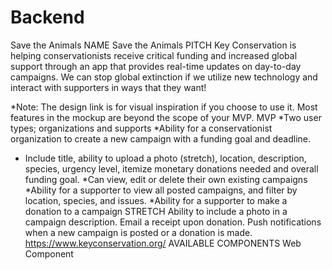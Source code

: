 # Backend
Save the Animals
NAME
Save the Animals
PITCH
Key Conservation is helping conservationists receive critical funding and increased global support through an app that provides real-time updates on day-to-day campaigns. We can stop global extinction if we utilize new technology and interact with supporters in ways that they want! 

*Note: The design link is for visual inspiration if you choose to use it. Most features in the mockup are beyond the scope of your MVP. 
MVP
*Two user types; organizations and supports 
*Ability for a conservationist organization to create a new campaign with a funding goal and deadline.
- Include title, ability to upload a photo (stretch), location, description, species, urgency level, itemize monetary donations needed and overall funding goal.
*Can view, edit or delete their own existing campaigns
*Ability for a supporter to view all posted campaigns, and filter by location, species, and issues. 
*Ability for a supporter to make a donation to a campaign
STRETCH
Ability to include a photo in a campaign description.  Email a receipt upon donation. Push notifications when a new campaign is posted or a donation is made. 
https://www.keyconservation.org/
AVAILABLE COMPONENTS
Web Component
